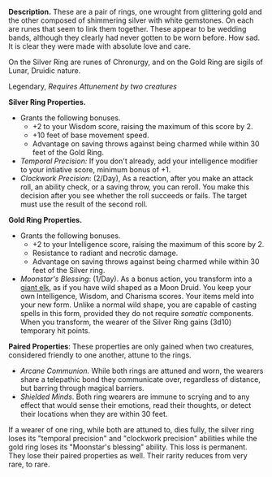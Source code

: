 **Description.** These are a pair of rings, one wrought from glittering gold and the other composed of shimmering silver with white gemstones. On each are runes that seem to link them together. These appear to be wedding bands, although they clearly had never gotten to be worn before. How sad. It is clear they were made with absolute love and care.

On the Silver Ring are runes of Chronurgy, and on the Gold Ring are sigils of Lunar, Druidic nature. 

Legendary, *Requires Attunement by two creatures*

**Silver Ring Properties.**
- Grants the following bonuses.
	- +2 to your Wisdom score, raising the maximum of this score by 2.
	- +10 feet of base movement speed.
	- Advantage on saving throws against being charmed while within 30 feet of the Gold Ring. 
- *Temporal Precision:* If you don't already, add your intelligence modifier to your intiative score, minimum bonus of +1. 
- *Clockwork Precision*: (2/Day), As a reaction, after you make an attack roll, an ability check, or a saving throw, you can reroll. You make this decision after you see whether the roll succeeds or fails. The target must use the result of the second roll.

**Gold Ring Properties.**
- Grants the following bonuses.
	- +2 to your Intelligence score, raising the maximum of this score by 2. 
	- Resistance to radiant and necrotic damage.
	- Advantage on saving throws against being charmed while within 30 feet of the Silver ring.
- *Moonstar's Blessing*: (1/Day). As a bonus action, you transform into a [giant elk](https://roll20.net/compendium/dnd5e/Giant%20Elk#content), as if you have wild shaped as a Moon Druid. You keep your own Intelligence, Wisdom, and Charisma scores. Your items meld into your new form. Unlike a normal wild shape, you are capable of casting spells in this form, provided they do not require *somatic* components. When you transform, the wearer of the Silver Ring gains (3d10) temporary hit points. 

**Paired Properties**: These properties are only gained when two creatures, considered friendly to one another, attune to the rings. 
- *Arcane Communion.* While both rings are attuned and worn, the wearers share a telepathic bond they communicate over, regardless of distance, but barring through magical barriers.
- *Shielded Minds*. Both ring wearers are immune to scrying and to any effect that would sense their emotions, read their thoughts, or detect their locations when they are within 30 feet.

If a wearer of one ring, while both are attuned to, dies fully, the silver ring loses its "temporal precision" and "clockwork precision" abilities while the gold ring loses its "Moonstar's blessing" ability. This loss is permanent. They lose their paired properties as well. Their rarity reduces from very rare, to rare. 